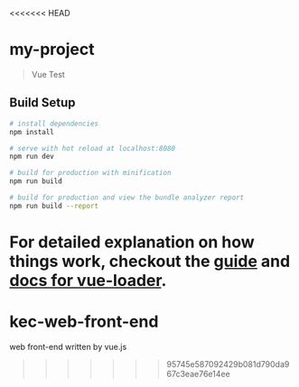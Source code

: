 <<<<<<< HEAD
# my-project

> Vue Test

## Build Setup

``` bash
# install dependencies
npm install

# serve with hot reload at localhost:8080
npm run dev

# build for production with minification
npm run build

# build for production and view the bundle analyzer report
npm run build --report
```

For detailed explanation on how things work, checkout the [guide](http://vuejs-templates.github.io/webpack/) and [docs for vue-loader](http://vuejs.github.io/vue-loader).
=======
# kec-web-front-end
web front-end written by vue.js
>>>>>>> 95745e587092429b081d790da967c3eae76e14ee
